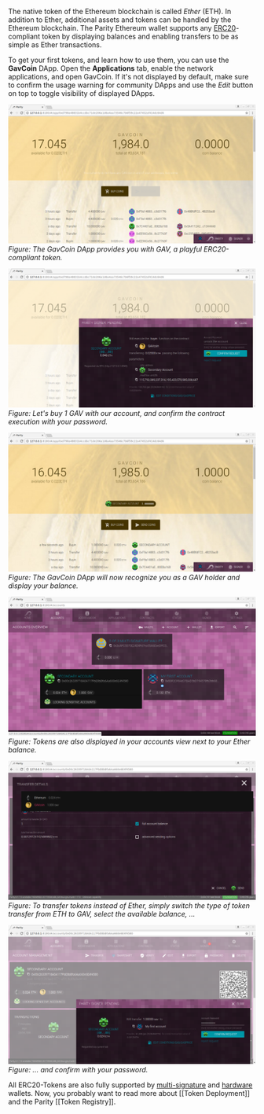 The native token of the Ethereum blockchain is called _Ether_ (ETH). In addition to Ether, additional assets and tokens can be handled by the Ethereum blockchain. The Parity Ethereum wallet supports any [ERC20](https://github.com/ethereum/EIPs/issues/20)-compliant token by displaying balances and enabling transfers to be as simple as Ether transactions.

To get your first tokens, and learn how to use them, you can use the **GavCoin** DApp. Open the **Applications** tab, enable the network applications, and open GavCoin. If it's not displayed by default, make sure to confirm the usage warning for community DApps and use the _Edit_ button on top to toggle visibility of displayed DApps.

![dapps-gavcoin-0](./images/dapps-gavcoin-0.png)
_Figure: The GavCoin DApp provides you with GAV, a playful ERC20-compliant token._

![dapps-gavcoin-2](./images/dapps-gavcoin-2.png)
_Figure: Let's buy 1 GAV with our account, and confirm the contract execution with your password._

![dapps-gavcoin-4](./images/dapps-gavcoin-4.png)
_Figure: The GavCoin DApp will now recognize you as a GAV holder and display your balance._

![accounts-overview-3](./images/accounts-overview-3.png)
_Figure: Tokens are also displayed in your accounts view next to your Ether balance._

![accounts-token-0](./images/accounts-token-0.png)
_Figure: To transfer tokens instead of Ether, simply switch the type of token transfer from ETH to GAV, select the available balance, ..._

![accounts-token-2](./images/accounts-token-2.png)
_Figure: ... and confirm with your password._

All ERC20-Tokens are also fully supported by [multi-signature](Accounts%2C-Wallets%2C-Vaults) and [hardware](Ledger-Nano-S) wallets. Now, you probably want to read more about [[Token Deployment]] and the Parity [[Token Registry]].
